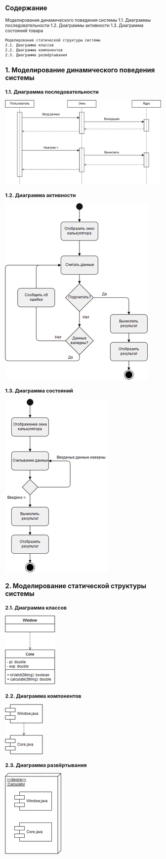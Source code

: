 <h2>Содержание</h2>
    Моделирование динамического поведения системы
    1.1. Диаграммы последовательности
    1.2. Диаграммы активности
    1.3. Диаграмма состояний товара

    Моделирование статической структуры системы
    2.1. Диаграмма классов
    2.2. Диаграмма компонентов
    2.3. Диаграмма развёртывания

<h2>1. Моделирование динамического поведения системы</h2>
<h3>1.1. Диаграмма последовательности</h3>

<img src='Images/Sequence.png'>

<h3>1.2. Диаграмма активности</h3>

<img src='Images/Activities.png'>

<h3>1.3. Диаграмма состояний</h3>

<img src='Images/State.png'>

<h2>2. Моделирование статической структуры системы</h2>
<h3>2.1. Диаграмма классов</h3>

<img src='Images/Classes.png'>

<h3>2.2. Диаграмма компонентов</h3>

<img src='Images/Component.png'>

<h3>2.3. Диаграмма развёртывания</h3>

<img src='Images/Deployment.png'>








